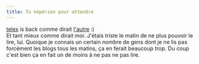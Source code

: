 ```yaml
---
title: Tu népérien pour attendre
---
```


[telex](http://perso.wanadoo.fr/blogarythme/) is back comme dirait
[l'autre](http://www.nacara.net/weblog) :)  
Et tant mieux comme dirait moi. J'étais triste le matin de ne plus pouvoir le
lire, lui. Quoique je connais un certain nombre de gens dont je ne lis pas
forcément les blogs tous les matins, ça en ferait beaucoup trop. Du coup c'est
bien ça en fait un de moins à ne pas ne pas lire.


